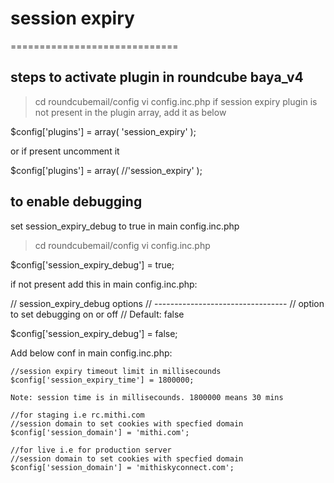 # session expiry

=============================


## steps to activate plugin in roundcube baya_v4

> cd roundcubemail/config
> vi config.inc.php
if session expiry plugin is not present in the plugin array, add it as below

$config['plugins'] = array(
'session_expiry'
);

or if present uncomment it

$config['plugins'] = array(
//'session_expiry'
);

## to enable debugging

set session_expiry_debug to true in main config.inc.php

> cd roundcubemail/config
> vi config.inc.php

$config['session_expiry_debug'] = true;

if not present add this in main config.inc.php:

// session_expiry_debug options
// ---------------------------------
// option to set debugging on or off
// Default: false

$config['session_expiry_debug'] = false;

Add below conf in  main config.inc.php:
```
//session expiry timeout limit in millisecounds
$config['session_expiry_time'] = 1800000;

Note: session time is in millisecounds. 1800000 means 30 mins

//for staging i.e rc.mithi.com
//session domain to set cookies with specfied domain
$config['session_domain'] = 'mithi.com';

//for live i.e for production server
//session domain to set cookies with specfied domain
$config['session_domain'] = 'mithiskyconnect.com';

